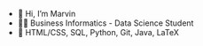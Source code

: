 - 👋 Hi, I’m Marvin
- 👨‍🎓 Business Informatics - Data Science Student
- 🔑 HTML/CSS, SQL, Python, Git, Java, LaTeX